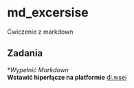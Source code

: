 # md_excersise
Ćwiczenie z markdown
## Zadania 
*_Wypełnić Markdown_ <br>
**Wstawić hiperłącze na platformie** [dl.wsei](https://dl.wsei.lublin.pl)
